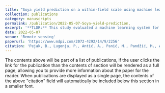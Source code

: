 ```yaml
---
title: "Soya yield prediction on a within-field scale using machine learning models trained on Sentinel-2 and soil data"
collection: publications
category: manuscripts
permalink: /publication/2022-05-07-Soya-yield-prediction.
excerpt: '**TLDR:** This study evaluated a machine learning system for within-field soybean yield prediction using Sentinel-2 multispectral images and soil parameters, focusing on farms in Upper Austria from 2018 to 2020. A new Polygon-Pixel Interpolation method optimized yield monitor and satellite image alignment, with Stochastic Gradient Descent performing best, achieving a mean absolute error of 4.36 kg/pixel and a correlation coefficient of 0.83%.'
date: 2022-05-07
venue: 'Remote sensing'
paperurl: 'https://www.mdpi.com/2072-4292/14/9/2256'
citation: 'Pejak, B., Lugonja, P., Antić, A., Panić, M., Pandžić, M., Alexakis, E., Mavrepis, P., Zhou, N., Marko, O. and Crnojević, V., 2022. Soya yield prediction on a within-field scale using machine learning models trained on Sentinel-2 and soil data. Remote sensing, 14(9), p.2256.'
---
```


The contents above will be part of a list of publications, if the user clicks the link for the publication than the contents of section will be rendered as a full page, allowing you to provide more information about the paper for the reader. When publications are displayed as a single page, the contents of the above "citation" field will automatically be included below this section in a smaller font.

